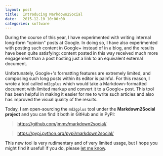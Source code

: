 ```yaml
---
layout: post
title:  Introducing Markdown2Social
date:   2015-12-10 10:00:00
categories: software
---
```


During the course of this year, I have experimented with writing internal
long-form "opinion" posts at Google.  In doing so, I have also experimented
with posting such content in Google+ instead of in a blog, and the results
have been quite satisfying: content posted in this way received much more
engagement than a post hosting just a link to an equivalent external
document.

Unfortunately, Google+'s formatting features are extremely limited, and
composing such long posts within its editor is painful.  For this reason,
I wrote a tool called `md2gplus` which would take a Markdown-formatted
document with limited markup and convert it to a Google+ post.  This tool
has been helpful in making it easier for me to write such articles and
also has improved the visual quality of the results.

Today, I am open-sourcing the `md2gplus` tool under the **Markdown2Social
project** and you can find it both in GitHub and in PyPI:

> <https://github.com/jmmv/markdown2social/>

> <https://pypi.python.org/pypi/markdown2social/>

This new tool is very rudimentary and of very limited usage, but I hope
you might find it useful!  If you do, please [let me know](/about).
